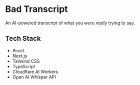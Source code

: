 # Bad Transcript
An AI-powered transcript of what you were *really* trying to say.

## Tech Stack
- React
- Next.js
- Tailwind CSS
- TypeScript
- Cloudflare AI Workers
- Open AI Whisper API